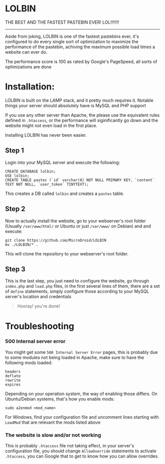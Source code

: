# LOLBIN
THE BEST AND THE FASTEST PASTEBIN EVER! LOL!!!!!!!

-------

Aside from joking, LOLBIN is one of the fastest pastebins ever, it's configured to do every single sort of optimization to maximize the performance of the pastebin, achiving the maximum possible load times a website can ever do.

The performance score is 100 as rated by Google's PageSpeed, all sorts of optimizations are done

# Installation:

LOLBIN is built on the LAMP stack, and it pretty much requires it. Notable things your server should absolutely have is MySQL and PHP support

If you use any other server than Apache, the please use the equivalent rules defined in `.htaccess`, or the performance will siginificantly go down and the website might not even load in the first place.

Installing LOLBIN has never been easier.

## Step 1

Login into your MySQL server and execute the following:

```
CREATE DATABASE lolbin;
USE lolbin;
CREATE TABLE pastes (`id` varchar(8) NOT NULL PRIMARY KEY, `content` TEXT NOT NULL, `user_token` TINYTEXT);
```

This creates a DB called `lolbin` and creates a `pastes` table.


## Step 2

Now to actually install the website, go to your webserver's root folder (Usually `/var/www/html/` or Ubuntu or just `/var/www/` on Debian) and and execute:

```
git clone https://github.com/MicroDroid/LOLBIN
mv ./LOLBIN/* .
```

This will clone the repository to your webserver's root folder.

## Step 3

This is the last step, you just need to configure the website, go through `index.php` and `load.php` files, in the first several lines of them, there are a set of `define` statements, simply configure those according to your MySQL server's location and credentials

> Hooray! you're done!

# Troubleshooting

### 500 Internal server error

You might get some `500 Internal Server Error` pages, this is probably due to some modules not being loaded in Apache, make sure to have the following mods loaded:

```
headers
deflate
rewrite
expires
```

Depending on your operation system, the way of enabling those differs. On Ubuntu/Debian systems, that's how you enable mods:

```
sudo a2enmod <mod_name>
```
 For Windows, find your configuration file and uncomment lines starting with `LoadMod` that are relevant the mods listed above


### The website is slow and/or not working

This is probably `.htaccess` file not taking effect, in your server's configuration file, you should change `AllowOverride` statements to activate `.htaccess`, you can Google that to get to know how you can allow overrides.
